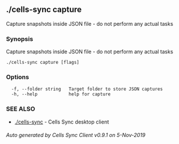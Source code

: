 ## ./cells-sync capture

Capture snapshots inside JSON file - do not perform any actual tasks

### Synopsis

Capture snapshots inside JSON file - do not perform any actual tasks

```
./cells-sync capture [flags]
```

### Options

```
  -f, --folder string   Target folder to store JSON captures
  -h, --help            help for capture
```

### SEE ALSO

* [./cells-sync](./cells-sync)	 - Cells Sync desktop client

###### Auto generated by Cells Sync Client v0.9.1 on 5-Nov-2019
